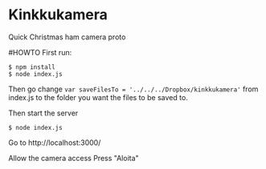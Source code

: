 Kinkkukamera
============

Quick Christmas ham camera proto

#HOWTO
First run:

	$ npm install
	$ node index.js

Then go change ```var saveFilesTo = '../../../Dropbox/kinkkukamera'``` from index.js to the folder you want the files to be saved to.

Then start the server

	$ node index.js

Go to http://localhost:3000/

Allow the camera access
Press "Aloita"
